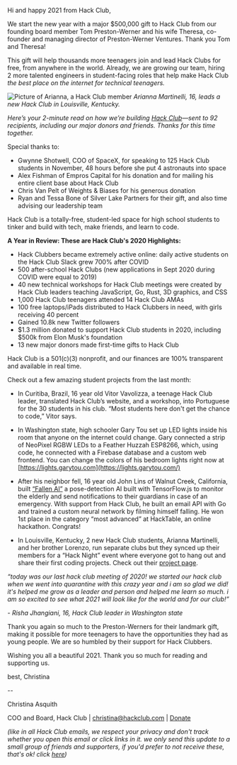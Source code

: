 Hi and happy 2021 from Hack Club,

We start the new year with a major $500,000 gift to Hack Club from our founding board member Tom Preston-Werner and his wife Theresa, co-founder and managing director of Preston-Werner Ventures. Thank you Tom and Theresa!

This gift will help thousands more teenagers join and lead Hack Clubs for free, from anywhere in the world. Already, we are growing our team, hiring 2 more talented engineers in student-facing roles that help make Hack Club *the best place on the internet for technical teenagers.*

![Picture of Arianna, a Hack Club member](https://postal.hackclub.com/uploads/1610487788.jpeg)
*Arianna Martinelli, 16, leads a new Hack Club in Louisville, Kentucky.*

*Here’s your 2-minute read on how we’re building [Hack Club](https://hackclub.com/)—sent to 92 recipients, including our major donors and friends. Thanks for this time together.*

Special thanks to:

-  Gwynne Shotwell, COO of SpaceX, for speaking to 125 Hack Club students in November, 48 hours before she put 4 astronauts into space 
-  Alex Fishman of Empros Capital for his donation and for mailing his entire client base about Hack Club 
-  Chris Van Pelt of Weights & Biases for his generous donation 
-  Ryan and Tessa Bone of Silver Lake Partners for their gift, and also time advising our leadership team 

Hack Club is a totally-free, student-led space for high school students to tinker and build with tech, make friends, and learn to code. 

**A Year in Review: These are Hack Club's 2020 Highlights:**

-  Hack Clubbers became extremely active online: daily active students on the Hack Club Slack grew 700% after COVID
-  500 after-school Hack Clubs (new applications in Sept 2020 during COVID were equal to 2019)
-  40 new technical workshops for Hack Club meetings were created by Hack Club leaders teaching JavaScript, Go, Rust, 3D graphics, and CSS
-  1,000 Hack Club teenagers attended 14 Hack Club AMAs
-  100 free laptops/iPads distributed to Hack Clubbers in need, with girls receiving 40 percent
-  Gained 10.8k new Twitter followers
-  $1.3 million donated to support Hack Club students in 2020, including $500k from Elon Musk's foundation
-  13 new major donors made first-time gifts to Hack Club

Hack Club is a 501(c)(3) nonprofit, and our finances are 100% transparent and available in real time. 

Check out a few amazing student projects from the last month: 

-  In Curitiba, Brazil, 16 year old Vitor Vavolizza, a teenage Hack Club leader, translated Hack Club’s website, and a workshop, into Portuguese for the 30 students in his club. “Most students here don't get the chance to code,” Vitor says.
    
-  In Washington state, high schooler Gary Tou set up LED lights inside his room that anyone on the internet could change. Gary connected a strip of NeoPixel RGBW LEDs to a Feather Huzzah ESP8266, which, using code, he connected with a Firebase database and a custom web frontend. You can change the colors of his bedroom lights right now at [https://lights.garytou.com](https://lights.garytou.com/)
    
-  After his neighbor fell, 16 year old John Lins of Walnut Creek, California, built [“Fallen AI”](https://www.youtube.com/watch?v=HKw8pBRSjmA) a pose-detection AI built with TensorFlow.js to monitor the elderly and send notifications to their guardians in case of an emergency. With support from Hack Club, he built an email API with Go and trained a custom neural network by filming himself falling. He won 1st place in the category “most advanced” at HackTable, an online hackathon. Congrats!
    
-  In Louisville, Kentucky, 2 new Hack Club students, Arianna Martinelli, and her brother Lorenzo, run separate clubs but they synced up their members for a “Hack Night” event where everyone got to hang out and share their first coding projects. Check out their [project page](https://padlet.com/brashearc21/yctm03jfhl9d8gbi).

*“today was our last hack club meeting of 2020! we started our hack club when we went into quarantine with this crazy year and i am so glad we did! it's helped me grow as a leader and person and helped me learn so much. i am so excited to see what 2021 will look like for the world and for our club!”* 

*- Risha Jhangiani, 16, Hack Club leader in Washington state*

Thank you again so much to the Preston-Werners for their landmark gift, making it possible for more teenagers to have the opportunities they had as young people. We are so humbled by their support for Hack Clubbers.

Wishing you all a beautiful 2021. Thank you so much for reading and supporting us.

best, Christina

\--

Christina Asquith

COO and Board, Hack Club | christina@hackclub.com | [Donate](https://hackclub.com/donate)

 

 

*(like in all Hack Club emails, we respect your privacy and don't track whether you open this email or click links in it. we only send this update to a small group of friends and supporters, if you'd prefer to not receive these, that's ok! click [here](https://postal.hackclub.com/unsubscribe-success.php?c=635))*
